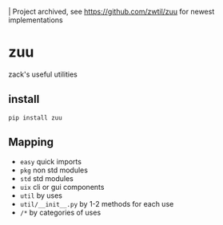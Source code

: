 | Project archived, see https://github.com/zwtil/zuu for newest implementations

# zuu
zack's useful utilities

## install
```
pip install zuu
```

## Mapping
- `easy` quick imports
- `pkg` non std modules
- `std` std modules
- `uix` cli or gui components
- `util` by uses
- `util/__init__.py` by 1-2 methods for each use
- `/*` by categories of uses

